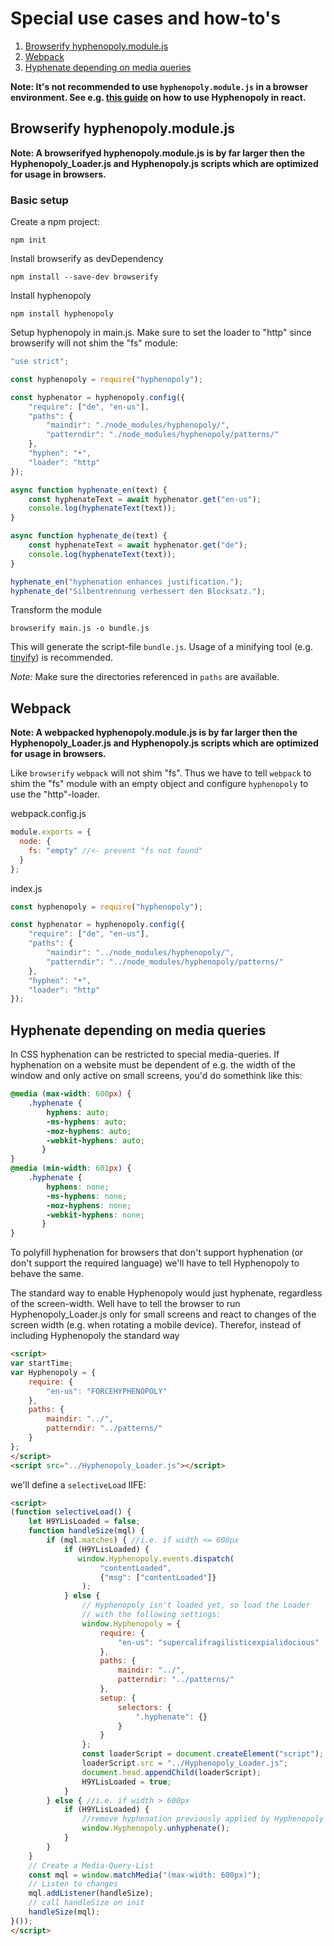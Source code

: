 # Special use cases and how-to's

1. [Browserify hyphenopoly.module.js](#browserify-hyphenopolymodulejs)
2. [Webpack](#webpack)
3. [Hyphenate depending on media queries](#hyphenate-depending-on-media-queries)

__Note: It's not recommended to use `hyphenopoly.module.js` in a browser environment. See e.g. [this guide](./Hyphenators#use-case-hyphenopoly-in-react) on how to use Hyphenopoly in react.__

## Browserify hyphenopoly.module.js
__Note: A browserifyed hyphenopoly.module.js is by far larger then the Hyphenopoly_Loader.js and Hyphenopoly.js scripts which are optimized for usage in browsers.__

### Basic setup
Create a npm project:
````Shell
npm init
````

Install browserify as devDependency
````Shell
npm install --save-dev browserify
````

Install hyphenopoly
````Shell
npm install hyphenopoly
````

Setup hyphenopoly in main.js. Make sure to set the loader to "http" since browserify will not shim the "fs" module:
````javascript
"use strict";

const hyphenopoly = require("hyphenopoly");

const hyphenator = hyphenopoly.config({
    "require": ["de", "en-us"],
    "paths": {
        "maindir": "./node_modules/hyphenopoly/",
        "patterndir": "./node_modules/hyphenopoly/patterns/"
    },
    "hyphen": "•",
    "loader": "http"
});

async function hyphenate_en(text) {
    const hyphenateText = await hyphenator.get("en-us");
    console.log(hyphenateText(text));
}

async function hyphenate_de(text) {
    const hyphenateText = await hyphenator.get("de");
    console.log(hyphenateText(text));
}

hyphenate_en("hyphenation enhances justification.");
hyphenate_de("Silbentrennung verbessert den Blocksatz.");
````

Transform the module
````Shell
browserify main.js -o bundle.js
````
This will generate the script-file `bundle.js`. Usage of a minifying tool (e.g. [tinyify](https://github.com/browserify/tinyify)) is recommended.

_Note:_ Make sure the directories referenced in `paths` are available.

## Webpack
__Note: A webpacked hyphenopoly.module.js is by far larger then the Hyphenopoly_Loader.js and Hyphenopoly.js scripts which are optimized for usage in browsers.__

Like `browserify` `webpack` will not shim "fs". Thus we have to tell `webpack` to shim the "fs" module with an empty object and configure `hyphenopoly` to use the "http"-loader.

webpack.config.js
````javascript
module.exports = {
  node: {
    fs: "empty" //<- prevent "fs not found"
  }
};
````

index.js
````javascript
const hyphenopoly = require("hyphenopoly");

const hyphenator = hyphenopoly.config({
    "require": ["de", "en-us"],
    "paths": {
        "maindir": "../node_modules/hyphenopoly/",
        "patterndir": "../node_modules/hyphenopoly/patterns/"
    },
    "hyphen": "•",
    "loader": "http"
});
````

## Hyphenate depending on media queries
In CSS hyphenation can be restricted to special media-queries. If hyphenation on a website must be dependent of e.g. the width of the window and only active on small screens, you'd do somethink like this:
````css
@media (max-width: 600px) {
    .hyphenate {
        hyphens: auto;
        -ms-hyphens: auto;
        -moz-hyphens: auto;
        -webkit-hyphens: auto;
       }
}
@media (min-width: 601px) {
    .hyphenate {
        hyphens: none;
        -ms-hyphens: none;
        -moz-hyphens: none;
        -webkit-hyphens: none;
       }
}
````
To polyfill hyphenation for browsers that don't support hyphenation (or don't support the required language) we'll have to tell Hyphenopoly to behave the same.

The standard way to enable Hyphenopoly would just hyphenate, regardless of the screen-width. Well have to tell the browser to run Hyphenopoly_Loader.js only for small screens and react to changes of the screen width (e.g. when rotating a mobile device). Therefor, instead of including Hyphenopoly the standard way
````html
<script>
var startTime;
var Hyphenopoly = {
    require: {
        "en-us": "FORCEHYPHENOPOLY"
    },
    paths: {
        maindir: "../",
        patterndir: "../patterns/"
    }
};
</script>
<script src="../Hyphenopoly_Loader.js"></script>
````

 we'll define a `selectiveLoad` IIFE:

````html
<script>
(function selectiveLoad() {
    let H9YLisLoaded = false;
    function handleSize(mql) {
        if (mql.matches) { //i.e. if width <= 600px
            if (H9YLisLoaded) {
               window.Hyphenopoly.events.dispatch(
                    "contentLoaded",
                    {"msg": ["contentLoaded"]}
                );
            } else {
                // Hyphenopoly isn't loaded yet, so load the Loader
                // with the following settings:
                window.Hyphenopoly = {
                    require: {
                        "en-us": "supercalifragilisticexpialidocious"
                    },
                    paths: {
                        maindir: "../",
                        patterndir: "../patterns/"
                    },
                    setup: {
                        selectors: {
                            ".hyphenate": {}
                        }
                    }
                };
                const loaderScript = document.createElement("script");
                loaderScript.src = "../Hyphenopoly_Loader.js";
                document.head.appendChild(loaderScript);
                H9YLisLoaded = true;
            }
        } else { //i.e. if width > 600px
            if (H9YLisLoaded) {
                //remove hyphenation previously applied by Hyphenopoly
                window.Hyphenopoly.unhyphenate();
            }
        }
    }
    // Create a Media-Query-List
    const mql = window.matchMedia("(max-width: 600px)");
    // Listen to changes
    mql.addListener(handleSize);
    // call handleSize on init
    handleSize(mql);
}());
</script>
````